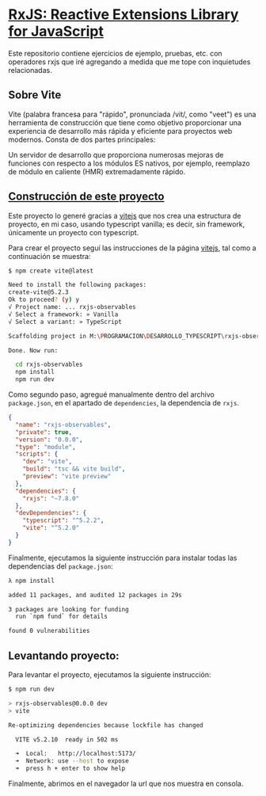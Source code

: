 # [RxJS: Reactive Extensions Library for JavaScript](https://rxjs.dev/)

Este repositorio contiene ejercicios de ejemplo, pruebas, etc. con operadores rxjs que iré agregando a medida que me tope con inquietudes relacionadas.

## Sobre Vite

Vite (palabra francesa para "rápido", pronunciada /vit/, como "veet") es una herramienta de construcción que tiene como objetivo proporcionar una experiencia de desarrollo más rápida y eficiente para proyectos web modernos. Consta de dos partes principales:

Un servidor de desarrollo que proporciona numerosas mejoras de funciones con respecto a los módulos ES nativos, por ejemplo, reemplazo de módulo en caliente (HMR) extremadamente rápido.

## [Construcción de este proyecto](https://vitejs.dev/)

Este proyecto lo generé gracias a [vitejs](https://vitejs.dev/) que nos crea una estructura de proyecto, en mi caso, usando typescript vanilla; 
es decir, sin framework, únicamente un proyecto con typescript.

Para crear el proyecto seguí las instrucciones de la página [vitejs](https://vitejs.dev/), tal como a continuación se muestra:

```bash
$ npm create vite@latest

Need to install the following packages:
create-vite@5.2.3
Ok to proceed? (y) y
√ Project name: ... rxjs-observables
√ Select a framework: » Vanilla
√ Select a variant: » TypeScript

Scaffolding project in M:\PROGRAMACION\DESARROLLO_TYPESCRIPT\rxjs-observables...

Done. Now run:

  cd rxjs-observables
  npm install
  npm run dev
```

Como segundo paso, agregué manualmente dentro del archivo `package.json`, en el apartado de `dependencies`, la dependencia de `rxjs`.

```json
{
  "name": "rxjs-observables",
  "private": true,
  "version": "0.0.0",
  "type": "module",
  "scripts": {
    "dev": "vite",
    "build": "tsc && vite build",
    "preview": "vite preview"
  },
  "dependencies": {
    "rxjs": "~7.8.0"
  },
  "devDependencies": {
    "typescript": "^5.2.2",
    "vite": "^5.2.0"
  }
}
```

Finalmente, ejecutamos la siguiente instrucción para instalar todas las dependencias del `package.json`:

```bash
λ npm install

added 11 packages, and audited 12 packages in 29s

3 packages are looking for funding
  run `npm fund` for details

found 0 vulnerabilities
```

## Levantando proyecto:

Para levantar el proyecto, ejecutamos la siguiente instrucción:

```bash
$ npm run dev

> rxjs-observables@0.0.0 dev
> vite

Re-optimizing dependencies because lockfile has changed

  VITE v5.2.10  ready in 502 ms

  ➜  Local:   http://localhost:5173/
  ➜  Network: use --host to expose
  ➜  press h + enter to show help
```

Finalmente, abrimos en el navegador la url que nos muestra en consola.

